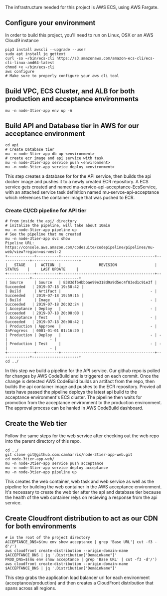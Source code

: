 The infrastructure needed for this project is AWS ECS, using AWS Fargate. 

## Configure your environment
In order to build this project, you'll need to run on Linux, OSX or an AWS Cloud9 instance
```
pip3 install awscli --upgrade --user 
sudo apt install jq gettext
curl -so ~/bin/ecs-cli https://s3.amazonaws.com/amazon-ecs-cli/ecs-cli-linux-amd64-latest
chmod +x ~/bin/ecs-cli
aws configure
# Make sure to properly configure your aws cli tool
```

## Build VPC, ECS Cluster, and ALB for both production and acceptance environments
```
mu -n node-3tier-app env up -A
```

## Build API and Database tier in AWS for our acceptance environment
```
cd api
# Create Database tier
mu -n node-3tier-app db up <environment>
# create ecr image and api service with task
mu -n node-3tier-app service push <environment>
mu -n node-3tier-app service deploy <environment> 
```
This step creates a database for for the API service, then
builds the api docker image and pushes it to a newly created ECR repository.
A ECS service gets created and named mu-service-api-acceptance-EcsService, with an
attached service task definition named mu-servce-api-acceptance which references the
container image that was pushed to ECR. 

### Create CI/CD pipeline for API tier 
```
# from inside the api/ directory
# initalize the pipeline, will take about 10min
mu -n node-3tier-app pipeline up
# See the pipeline that mu created
mu -n node-3tier-app svc show 
Pipeline URL:   https://console.aws.amazon.com/codesuite/codepipeline/pipelines/mu-web/view?region=us-west-2
+------------+----------+------------------------------------------+-------------+---------------------+
|   STAGE    |  ACTION  |                 REVISION                 |   STATUS    |     LAST UPDATE     |
+------------+----------+------------------------------------------+-------------+---------------------+
| Source     | Source   | 8383df64bbbae99e318d9a9d5ec4f83ed1c91e3f | Succeeded   | 2019-07-18 19:58:42 |
| Build      | Artifact |                                        - | Succeeded   | 2019-07-18 19:59:15 |
| Build      | Image    |                                        - | Succeeded   | 2019-07-18 20:02:24 |
| Acceptance | Deploy   |                                        - | Succeeded   | 2019-07-18 20:08:08 |
| Acceptance | Test     |                                        - | Succeeded   | 2019-07-18 20:08:42 |
| Production | Approve  |                                        - | InProgress  | 0001-01-01 01:16:20 |
| Production | Deploy   |                                        - | -           |                   - |
| Production | Test     |                                        - | -           |                   - |
+------------+----------+------------------------------------------+-------------+---------------------+
cd ../
```
In this step we build a pipeline for the API service. Our github repo is polled for changes
by AWS CodeBuild and is triggered on each commit. Once the change is detected AWS CodeBuild 
builds an artifact from the repo, then builds the api container image and pushes to the ECR
repository. Provied all tests have passed the pipeline deploys the latest api build to the 
acceptance environment's ECS cluster. The pipeline then waits for promotion from the 
acceptance environment to the production environment. The approval process can be hanled in AWS
CodeBuild dashboard. 


## Create the Web tier
Follow the same steps for the web service after checking out the web repo into the parent directory of this repo.
```
cd ../
git clone git@github.com:camharris/node-3tier-app-web.git
cd node-3tier-app-web/
mu -n node-3tier-app service push acceptance
mu -n node-3tier-app service deploy acceptance
mu -n node-3tier-app pipeline up
```
This creates the web container, web task and web service as well as the pipeline for building the web container in the AWS acceptance environment. It's necessary to create the web tier after the api and database tier because the health of the web container relys on recieving a response from the api service.

## Create Cloudfront distribution to act as our CDN for both environments
```
# in the root of the project directory
ACCEPTANCE_DNS=$(mu env show acceptance | grep 'Base URL'| cut -f3 -d'/')
aws cloudfront create-distribution --origin-domain-name $ACCEPTANCE_DNS | jq '.Distribution["DomainName"]'
PROD_DNS=$(mu env show acceptance | grep 'Base URL' | cut -f3 -d'/')
aws cloudfront create-distribution --origin-domain-name $ACCEPTANCE_DNS | jq '.Distribution["DomainName"]'
```
This step grabs the application load balancer url for each environment (acceptance/production) and then creates a CloudFront distribution that spans across all regions.



